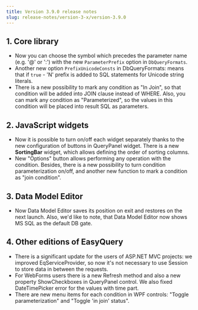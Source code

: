 ```yaml
---
title: Version 3.9.0 release notes
slug: release-notes/version-3-x/version-3.9.0
---
```



## 1. Core library

* Now you can choose the symbol which precedes the parameter name (e.g. '@' or ':') with the new `ParameterPrefix` option in `DbQueryFormats`.
* Another new option `PrefixUnicodeConsts` in DbQueryFormats: means that if `true` - 'N' prefix is added to SQL statements for Unicode string literals.
* There is a new possibility to mark any condition as "In Join", so that condition will be added into JOIN clause instead of WHERE. Also, you can mark any condition as "Parameterized", so the values in this condition will be placed into result SQL as parameters.

## 2. JavaScript widgets

* Now it is possible to turn on/off each widget separately thanks to the new configuration of buttons in QueryPanel widget. There is a new **SortingBar** widget, which allows defining the order of sorting columns.
* New "Options" button allows performing any operation with the condition. Besides, there is a new possibility to turn condition parameterization on/off, and another new function to mark a condition as "join condition".

## 3. Data Model Editor

* Now Data Model Editor saves its position on exit and restores on the next launch. Also, we'd like to note, that Data Model Editor now shows MS SQL as the default DB gate.

## 4. Other editions of EasyQuery

* There is a significant update for the users of ASP.NET MVC projects: we improved EqServiceProvider, so now it's not necessary to use Session to store data in between the requests.
* For WebForms users there is a new Refresh method and also a new property ShowCheckboxes in QueryPanel control. We also fixed DateTimePicker error for the values with time part.
* There are new menu items for each condition in WPF controls: "Toggle parameterization" and "Toggle 'in join' status".